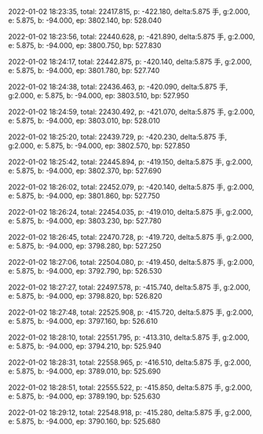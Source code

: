 2022-01-02 18:23:35, total: 22417.815, p: -422.180, delta:5.875 手, g:2.000, e: 5.875, b: -94.000, ep: 3802.140, bp: 528.040

2022-01-02 18:23:56, total: 22440.628, p: -421.890, delta:5.875 手, g:2.000, e: 5.875, b: -94.000, ep: 3800.750, bp: 527.830

2022-01-02 18:24:17, total: 22442.875, p: -420.140, delta:5.875 手, g:2.000, e: 5.875, b: -94.000, ep: 3801.780, bp: 527.740

2022-01-02 18:24:38, total: 22436.463, p: -420.090, delta:5.875 手, g:2.000, e: 5.875, b: -94.000, ep: 3803.510, bp: 527.950

2022-01-02 18:24:59, total: 22430.492, p: -421.070, delta:5.875 手, g:2.000, e: 5.875, b: -94.000, ep: 3803.010, bp: 528.010

2022-01-02 18:25:20, total: 22439.729, p: -420.230, delta:5.875 手, g:2.000, e: 5.875, b: -94.000, ep: 3802.570, bp: 527.850

2022-01-02 18:25:42, total: 22445.894, p: -419.150, delta:5.875 手, g:2.000, e: 5.875, b: -94.000, ep: 3802.370, bp: 527.690

2022-01-02 18:26:02, total: 22452.079, p: -420.140, delta:5.875 手, g:2.000, e: 5.875, b: -94.000, ep: 3801.860, bp: 527.750

2022-01-02 18:26:24, total: 22454.035, p: -419.010, delta:5.875 手, g:2.000, e: 5.875, b: -94.000, ep: 3803.230, bp: 527.780

2022-01-02 18:26:45, total: 22470.728, p: -419.720, delta:5.875 手, g:2.000, e: 5.875, b: -94.000, ep: 3798.280, bp: 527.250

2022-01-02 18:27:06, total: 22504.080, p: -419.450, delta:5.875 手, g:2.000, e: 5.875, b: -94.000, ep: 3792.790, bp: 526.530

2022-01-02 18:27:27, total: 22497.578, p: -415.740, delta:5.875 手, g:2.000, e: 5.875, b: -94.000, ep: 3798.820, bp: 526.820

2022-01-02 18:27:48, total: 22525.908, p: -415.720, delta:5.875 手, g:2.000, e: 5.875, b: -94.000, ep: 3797.160, bp: 526.610

2022-01-02 18:28:10, total: 22551.795, p: -413.310, delta:5.875 手, g:2.000, e: 5.875, b: -94.000, ep: 3794.210, bp: 525.940

2022-01-02 18:28:31, total: 22558.965, p: -416.510, delta:5.875 手, g:2.000, e: 5.875, b: -94.000, ep: 3789.010, bp: 525.690

2022-01-02 18:28:51, total: 22555.522, p: -415.850, delta:5.875 手, g:2.000, e: 5.875, b: -94.000, ep: 3789.190, bp: 525.630

2022-01-02 18:29:12, total: 22548.918, p: -415.280, delta:5.875 手, g:2.000, e: 5.875, b: -94.000, ep: 3790.160, bp: 525.680